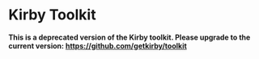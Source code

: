 # Kirby Toolkit

**This is a deprecated version of the Kirby toolkit. Please upgrade to the current version: https://github.com/getkirby/toolkit**
